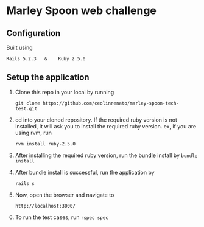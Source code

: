 # Marley Spoon web challenge

## Configuration
Built using 

`Rails 5.2.3   &    Ruby 2.5.0`

## Setup the application
1. Clone this repo in your local by running 
    
    `git clone https://github.com/ceolinrenato/marley-spoon-tech-test.git`
    
2. cd into your cloned repository. If the required ruby version is not installed, It will ask you to install the required ruby version. ex, if you are using rvm, run

    `rvm install ruby-2.5.0`

3. After installing the required ruby version, run the bundle install by 
    `bundle install`
    
4. After bundle install is successful, run the application by 

    `rails s`
    
5. Now, open the browser and navigate to 
    
    `http://localhost:3000/`

6. To run the test cases, run `rspec spec`
